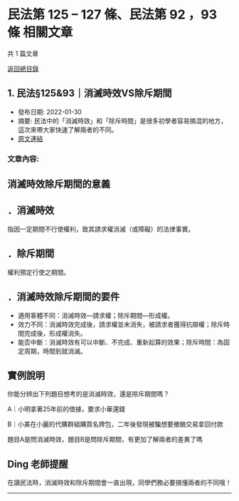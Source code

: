 # 民法第 125 – 127 條、民法第 92 ，93 條 相關文章

共 1 篇文章

[返回總目錄](00_總目錄.md)

## 1. 民法§125&93｜消滅時效VS除斥期間

- 發布日期: 2022-01-30
- 摘要: 民法中的「消滅時效」和「除斥時間」是很多初學者容易搞混的地方，這次來帶大家快速了解兩者的不同。
- [原文連結](https://www.jasper-realestate.com/%e6%b0%91%e6%b3%95%c2%a712593%ef%bd%9c%e6%b6%88%e6%bb%85%e6%99%82%e6%95%88vs%e9%99%a4%e6%96%a5%e6%9c%9f%e9%96%93/)

### 文章內容:

## 消滅時效除斥期間的意義

## ．消滅時效

指因一定期間不行使權利，致其請求權消滅（或障礙）的法律事實。

## ．除斥期間

權利預定行使之期間。

## ．消滅時效除斥期間的要件

- 適用客體不同：消滅時效—請求權；除斥期間—形成權。
- 效力不同：消滅時效完成後，請求權並未消失，被請求者獲得抗辯權；除斥時間完成後，形成權消失。
- 能否中斷：消滅時效有可以中斷、不完成、重新起算的效果；除斥時間：為固定周期，時間到就消滅。

## 實例說明

你能分辨出下列題目想考的是消滅時效，還是除斥期間嗎？

A｜小明拿著25年前的借據，要求小華還錢

B｜小美在小麗的代購群組購買名牌包，二年後發現被騙想要撤銷交易拿回付款

題目A是問消滅時效，題目B是問除斥期間，有更加了解兩者的差異了嗎

## Ding 老師提醒

在讀民法時，消滅時效和除斥期間會一直出現，同學們務必要搞懂兩者的不同哦！

---

